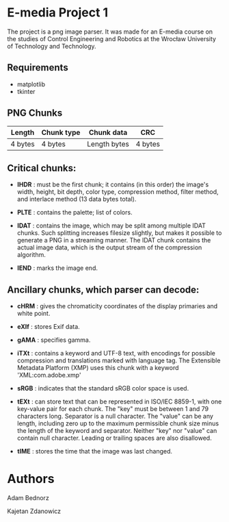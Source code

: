 # E-media Project 1
The project is a png image parser. It was made for an E-media course on the studies of Control Engineering and Robotics at the Wrocław University of Technology and Technology.
## Requirements
- matplotlib
- tkinter

## PNG Chunks

| Length  | Chunk type |  Chunk data  |   CRC   |
|---------|------------|--------------|---------|
| 4 bytes | 4 bytes    | Length bytes | 4 bytes |

## Critical chunks:

- **IHDR** : must be the first chunk; it contains (in this order) the image's width,
        height, bit depth, color type, compression method, filter method, and
        interlace method (13 data bytes total).

- **PLTE** : contains the palette; list of colors.

- **IDAT** : contains the image, which may be split among multiple IDAT chunks.
        Such splitting increases filesize slightly, but makes it possible to
        generate a PNG in a streaming manner. The IDAT chunk contains the
        actual image data, which is the output stream of the compression
        algorithm.

- **IEND** : marks the image end.

## Ancillary chunks, which parser can decode:

- **cHRM** : gives the chromaticity coordinates of the display primaries and white
        point.

- **eXIf** : stores Exif data.

- **gAMA** : specifies gamma.

- **iTXt** : contains a keyword and UTF-8 text, with encodings for possible
        compression and translations marked with language tag. The Extensible
        Metadata Platform (XMP) uses this chunk with a keyword
        'XML:com.adobe.xmp'

- **sRGB** : indicates that the standard sRGB color space is used.

- **tEXt** : can store text that can be represented in ISO/IEC 8859-1, with one
        key-value pair for each chunk. The "key" must be between 1 and 79
        characters long. Separator is a null character. The "value" can be any
        length, including zero up to the maximum permissible chunk size minus
        the length of the keyword and separator. Neither "key" nor "value" can
        contain null character. Leading or trailing spaces are also disallowed.

- **tIME** : stores the time that the image was last changed.


# Authors
Adam Bednorz

Kajetan Zdanowicz

